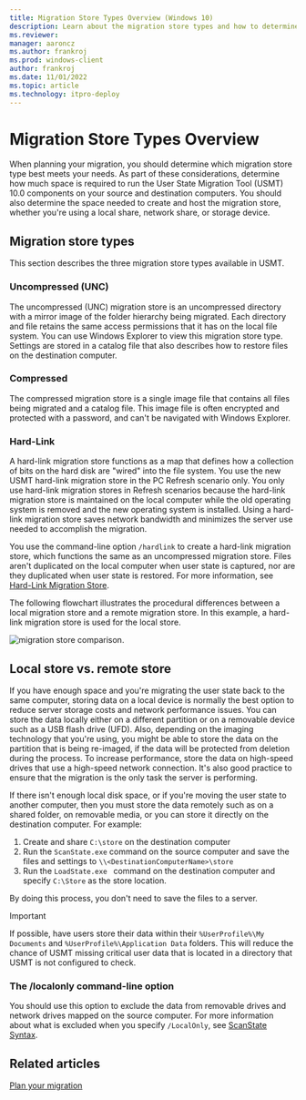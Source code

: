 ```yaml
---
title: Migration Store Types Overview (Windows 10)
description: Learn about the migration store types and how to determine which migration store type best suits your needs.
ms.reviewer: 
manager: aaroncz
ms.author: frankroj
ms.prod: windows-client
author: frankroj
ms.date: 11/01/2022
ms.topic: article
ms.technology: itpro-deploy
---
```


# Migration Store Types Overview

When planning your migration, you should determine which migration store type best meets your needs. As part of these considerations, determine how much space is required to run the User State Migration Tool (USMT) 10.0 components on your source and destination computers. You should also determine the space needed to create and host the migration store, whether you're using a local share, network share, or storage device.

## Migration store types

This section describes the three migration store types available in USMT.

### Uncompressed (UNC)

The uncompressed (UNC) migration store is an uncompressed directory with a mirror image of the folder hierarchy being migrated. Each directory and file retains the same access permissions that it has on the local file system. You can use Windows Explorer to view this migration store type. Settings are stored in a catalog file that also describes how to restore files on the destination computer.

### Compressed

The compressed migration store is a single image file that contains all files being migrated and a catalog file. This image file is often encrypted and protected with a password, and can't be navigated with Windows Explorer.

### Hard-Link

A hard-link migration store functions as a map that defines how a collection of bits on the hard disk are "wired" into the file system. You use the new USMT hard-link migration store in the PC Refresh scenario only. You only use hard-link migration stores in Refresh scenarios because the hard-link migration store is maintained on the local computer while the old operating system is removed and the new operating system is installed. Using a hard-link migration store saves network bandwidth and minimizes the server use needed to accomplish the migration.

You use the command-line option `/hardlink` to create a hard-link migration store, which functions the same as an uncompressed migration store. Files aren't duplicated on the local computer when user state is captured, nor are they duplicated when user state is restored. For more information, see [Hard-Link Migration Store](usmt-hard-link-migration-store.md).

The following flowchart illustrates the procedural differences between a local migration store and a remote migration store. In this example, a hard-link migration store is used for the local store.

![migration store comparison.](images/dep-win8-l-usmt-migrationcomparemigstores.gif)

## Local store vs. remote store

If you have enough space and you're migrating the user state back to the same computer, storing data on a local device is normally the best option to reduce server storage costs and network performance issues. You can store the data locally either on a different partition or on a removable device such as a USB flash drive (UFD). Also, depending on the imaging technology that you're using, you might be able to store the data on the partition that is being re-imaged, if the data will be protected from deletion during the process. To increase performance, store the data on high-speed drives that use a high-speed network connection. It's also good practice to ensure that the migration is the only task the server is performing.

If there isn't enough local disk space, or if you're moving the user state to another computer, then you must store the data remotely such as on a shared folder, on removable media, or you can store it directly on the destination computer. For example:

1. Create and share `C:\store` on the destination computer
2. Run the `ScanState.exe` command on the source computer and save the files and settings to `\\<DestinationComputerName>\store`
3. Run the `LoadState.exe ` command on the destination computer and specify `C:\Store` as the store location.

By doing this process, you don't need to save the files to a server.

> [!IMPORTANT]
> If possible, have users store their data within their `%UserProfile%\My Documents` and `%UserProfile%\Application Data` folders. This will reduce the chance of USMT missing critical user data that is located in a directory that USMT is not configured to check.

### The /localonly command-line option

You should use this option to exclude the data from removable drives and network drives mapped on the source computer. For more information about what is excluded when you specify `/LocalOnly`, see [ScanState Syntax](usmt-scanstate-syntax.md).

## Related articles

[Plan your migration](usmt-plan-your-migration.md)
